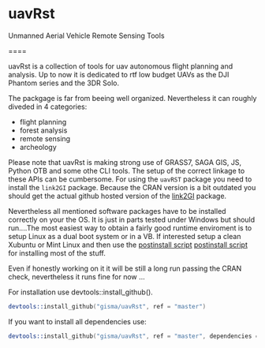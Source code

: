 # uavRst
Unmanned Aerial Vehicle Remote Sensing Tools

====

uavRst is a collection of tools for uav autonomous flight planning and analysis. Up to now it is dedicated to rtf low budget UAVs as the DJI Phantom series and the 3DR Solo.

The packgage is far from beeing well organized. Nevertheless it can roughly diveded in 4  categories:

  * flight planning 
  * forest analysis
  * remote sensing 
  * archeology


Please note that uavRst is making strong use of  GRASS7, SAGA GIS, JS, Python OTB and some othe CLI tools. The setup  of the correct linkage to these APIs can be cumbersome. For using the ```uavRST``` package you need to install the  ```link2GI``` package. Because the CRAN version is a bit outdated you should get the actual github hosted version of the [link2GI](https://github.com/gisma/link2GI/blob/master/README.md) package. 

Nevertheless all mentioned software packages have to be installed correctly on your the OS. It is just in parts tested under Windows but should run....The most easiest way to obtain a fairly good runtime enviroment is to setup Linux as a dual boot system or in a VB. If interested setup a clean Xubuntu or Mint Linux and then  use the  [postinstall script](http://giswerk.org/doku.php?do=export_code&id=tutorials:softgis:xubuntu:xubuntugis&codeblock=0setup) [postinstall script](http://giswerk.org/doku.php?do=export_code&id=tutorials:softgis:xubuntu:xubuntugis&codeblock=0setup) for installing most of the stuff.


Even if honestly working on it it will be still a long run passing the CRAN check, nevertheless it runs fine for now ...

For installation use devtools::install_github().

```S
devtools::install_github("gisma/uavRst", ref = "master")
```

If you want to install all dependencies use:

```S
devtools::install_github("gisma/uavRst", ref = "master", dependencies = TRUE)
```
